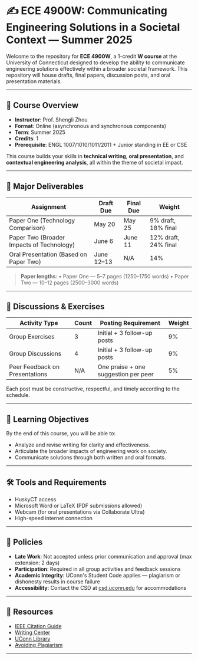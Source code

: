 # ✍️ ECE 4900W: Communicating Engineering Solutions in a Societal Context — Summer 2025

Welcome to the repository for **ECE 4900W**, a 1-credit **W course** at the University of Connecticut designed to develop the ability to communicate engineering solutions effectively within a broader societal framework. This repository will house drafts, final papers, discussion posts, and oral presentation materials.

---

## 🧭 Course Overview

- **Instructor**: Prof. Shengli Zhou
- **Format**: Online (asynchronous and synchronous components)
- **Term**: Summer 2025
- **Credits**: 1
- **Prerequisite**: ENGL 1007/1010/1011/2011 + Junior standing in EE or CSE

This course builds your skills in **technical writing**, **oral presentation**, and **contextual engineering analysis**, all within the theme of societal impact.

---

## 📝 Major Deliverables

| Assignment                  | Draft Due   | Final Due   | Weight |
|----------------------------|-------------|-------------|--------|
| Paper One (Technology Comparison)        | May 20      | May 25      | 9% draft, 18% final |
| Paper Two (Broader Impacts of Technology) | June 6      | June 11     | 12% draft, 24% final |
| Oral Presentation (Based on Paper Two)   | June 12–13  | N/A         | 14% |

> **Paper lengths**:
> • Paper One — 5–7 pages (1250–1750 words)
> • Paper Two — 10–12 pages (2500–3000 words)

---

## 💬 Discussions & Exercises

| Activity Type     | Count | Posting Requirement                         | Weight |
|-------------------|-------|---------------------------------------------|--------|
| Group Exercises   | 3     | Initial + 3 follow-up posts                 | 9%     |
| Group Discussions | 4     | Initial + 3 follow-up posts                 | 9%     |
| Peer Feedback on Presentations | N/A | One praise + one suggestion per peer | 5%     |

Each post must be constructive, respectful, and timely according to the schedule.

---

## 🎯 Learning Objectives

By the end of this course, you will be able to:
- Analyze and revise writing for clarity and effectiveness.
- Articulate the broader impacts of engineering work on society.
- Communicate solutions through both written and oral formats.

---

## 🛠 Tools and Requirements

- HuskyCT access
- Microsoft Word or LaTeX (PDF submissions allowed)
- Webcam (for oral presentations via Collaborate Ultra)
- High-speed internet connection

---

## 📌 Policies

- **Late Work**: Not accepted unless prior communication and approval (max extension: 2 days)
- **Participation**: Required in all group activities and feedback sessions
- **Academic Integrity**: UConn's Student Code applies — plagiarism or dishonesty results in course failure
- **Accessibility**: Contact the CSD at [csd.uconn.edu](https://csd.uconn.edu) for accommodations

---

## 📎 Resources

- [IEEE Citation Guide](https://lib.uconn.edu/research/citations/ieee/)
- [Writing Center](https://writingcenter.uconn.edu)
- [UConn Library](https://lib.uconn.edu)
- [Avoiding Plagiarism](https://community.uconn.edu/the-student-code-appendix-a/)

---

